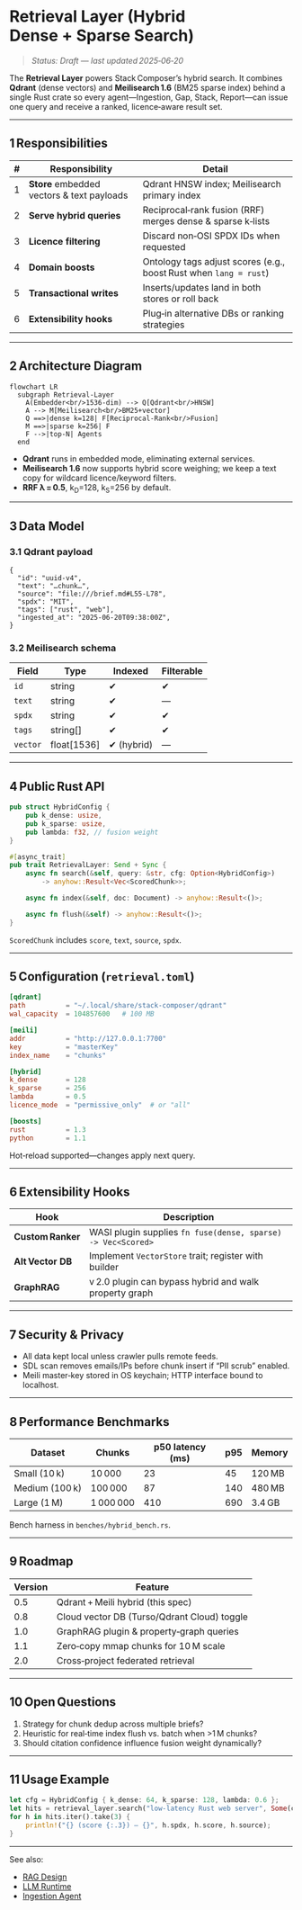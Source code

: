 # Retrieval Layer (Hybrid Dense + Sparse Search)

> _Status: Draft — last updated 2025‑06‑20_

The **Retrieval Layer** powers Stack Composer’s hybrid search.
It combines **Qdrant** (dense vectors) and **Meilisearch 1.6** (BM25 sparse
index) behind a single Rust crate so every agent—Ingestion, Gap, Stack,
Report—can issue one query and receive a ranked, licence‑aware result set.

---

## 1 Responsibilities

| #   | Responsibility                             | Detail                                                            |
| --- | ------------------------------------------ | ----------------------------------------------------------------- |
| 1   | **Store** embedded vectors & text payloads | Qdrant HNSW index; Meilisearch primary index                      |
| 2   | **Serve hybrid queries**                   | Reciprocal‑rank fusion (RRF) merges dense & sparse k‑lists        |
| 3   | **Licence filtering**                      | Discard non‑OSI SPDX IDs when requested                           |
| 4   | **Domain boosts**                          | Ontology tags adjust scores (e.g., boost Rust when `lang = rust`) |
| 5   | **Transactional writes**                   | Inserts/updates land in both stores or roll back                  |
| 6   | **Extensibility hooks**                    | Plug‑in alternative DBs or ranking strategies                     |

---

## 2 Architecture Diagram

```mermaid
flowchart LR
  subgraph Retrieval-Layer
    A(Embedder<br/>1536‑dim) --> Q[Qdrant<br/>HNSW]
    A --> M[Meilisearch<br/>BM25+vector]
    Q ==>|dense k=128| F[Reciprocal‑Rank<br/>Fusion]
    M ==>|sparse k=256| F
    F -->|top‑N| Agents
  end
```

- **Qdrant** runs in embedded mode, eliminating external services.
- **Meilisearch 1.6** now supports hybrid score weighing; we keep a text copy for
  wildcard licence/keyword filters.
- **RRF λ = 0.5**, k<sub>D</sub>=128, k<sub>S</sub>=256 by default.

---

## 3 Data Model

### 3.1 Qdrant payload

```jsonc
{
  "id": "uuid-v4",
  "text": "…chunk…",
  "source": "file:///brief.md#L55-L78",
  "spdx": "MIT",
  "tags": ["rust", "web"],
  "ingested_at": "2025-06-20T09:38:00Z",
}
```

### 3.2 Meilisearch schema

| Field    | Type        | Indexed     | Filterable |
| -------- | ----------- | ----------- | ---------- |
| `id`     | string      | ✔          | ✔         |
| `text`   | string      | ✔          | —          |
| `spdx`   | string      | ✔          | ✔         |
| `tags`   | string[]    | ✔          | ✔         |
| `vector` | float[1536] | ✔ (hybrid) | —          |

---

## 4 Public Rust API

```rust
pub struct HybridConfig {
    pub k_dense: usize,
    pub k_sparse: usize,
    pub lambda: f32, // fusion weight
}

#[async_trait]
pub trait RetrievalLayer: Send + Sync {
    async fn search(&self, query: &str, cfg: Option<HybridConfig>)
        -> anyhow::Result<Vec<ScoredChunk>>;

    async fn index(&self, doc: Document) -> anyhow::Result<()>;

    async fn flush(&self) -> anyhow::Result<()>;
}
```

`ScoredChunk` includes `score`, `text`, `source`, `spdx`.

---

## 5 Configuration (`retrieval.toml`)

```toml
[qdrant]
path          = "~/.local/share/stack-composer/qdrant"
wal_capacity  = 104857600   # 100 MB

[meili]
addr          = "http://127.0.0.1:7700"
key           = "masterKey"
index_name    = "chunks"

[hybrid]
k_dense       = 128
k_sparse      = 256
lambda        = 0.5
licence_mode  = "permissive_only"  # or "all"

[boosts]
rust          = 1.3
python        = 1.1
```

Hot‑reload supported—changes apply next query.

---

## 6 Extensibility Hooks

| Hook              | Description                                                  |
| ----------------- | ------------------------------------------------------------ |
| **Custom Ranker** | WASI plugin supplies `fn fuse(dense, sparse) -> Vec<Scored>` |
| **Alt Vector DB** | Implement `VectorStore` trait; register with builder         |
| **GraphRAG**      | v 2.0 plugin can bypass hybrid and walk property graph       |

---

## 7 Security & Privacy

- All data kept local unless crawler pulls remote feeds.
- SDL scan removes emails/IPs before chunk insert if “PII scrub” enabled.
- Meili master‑key stored in OS keychain; HTTP interface bound to localhost.

---

## 8 Performance Benchmarks

| Dataset        | Chunks    | p50 latency (ms) | p95 | Memory |
| -------------- | --------- | ---------------- | --- | ------ |
| Small (10 k)   | 10 000    | 23               | 45  | 120 MB |
| Medium (100 k) | 100 000   | 87               | 140 | 480 MB |
| Large (1 M)    | 1 000 000 | 410              | 690 | 3.4 GB |

Bench harness in `benches/hybrid_bench.rs`.

---

## 9 Roadmap

| Version | Feature                                     |
| ------- | ------------------------------------------- |
| 0.5     | Qdrant + Meili hybrid (this spec)           |
| 0.8     | Cloud vector DB (Turso/Qdrant Cloud) toggle |
| 1.0     | GraphRAG plugin & property‑graph queries    |
| 1.1     | Zero‑copy mmap chunks for 10 M scale        |
| 2.0     | Cross‑project federated retrieval           |

---

## 10 Open Questions

1. Strategy for chunk dedup across multiple briefs?
2. Heuristic for real‑time index flush vs. batch when >1 M chunks?
3. Should citation confidence influence fusion weight dynamically?

---

## 11 Usage Example

```rust
let cfg = HybridConfig { k_dense: 64, k_sparse: 128, lambda: 0.6 };
let hits = retrieval_layer.search("low‑latency Rust web server", Some(cfg)).await?;
for h in hits.iter().take(3) {
    println!("{} (score {:.3}) — {}", h.spdx, h.score, h.source);
}
```

---

See also:

- [RAG Design](../ai-sub-system-docs/rag-design.md)
- [LLM Runtime](llm-runtime.md)
- [Ingestion Agent](ingestion-agent.md)
